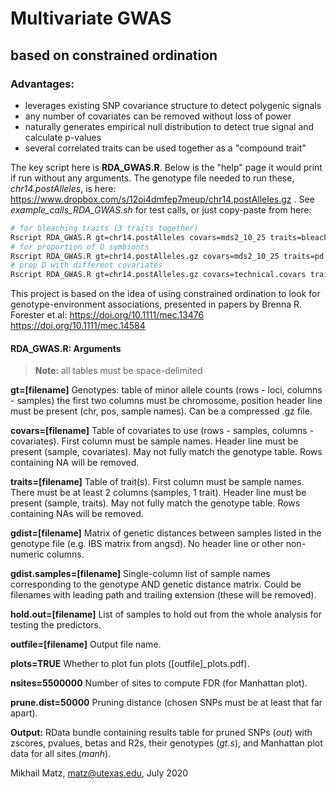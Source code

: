 # Multivariate GWAS 
## based on constrained ordination

### Advantages:
- leverages existing SNP covariance structure to detect polygenic signals
- any number of covariates can be removed without loss of power
- naturally generates empirical null distribution to detect true signal and calculate p-values
- several correlated traits can be used together as a "compound trait"

The key script here is **RDA_GWAS.R**. Below is the "help" page it would print if run without any arguments. The genotype file needed to run these, *chr14.postAlleles*, is here: https://www.dropbox.com/s/12oi4dmfep7meup/chr14.postAlleles.gz . See *example_calls_RDA_GWAS.sh* for test calls, or just copy-paste from here:
```bash
# for bleaching traits (3 traits together)
Rscript RDA_GWAS.R gt=chr14.postAlleles covars=mds2_10_25 traits=bleach.traits gdist.samples=bams.qc gdist=zz8.ibsMat hold.out=rep10_25 outfile=chr14.bl.mds2.rep10.RData
# for proportion of D symbionts
Rscript RDA_GWAS.R gt=chr14.postAlleles.gz covars=mds2_10_25 traits=pd.traits gdist.samples=bams.qc gdist=zz8.ibsMat hold.out=rep10_25 outfile=chr14.pd.mds2.rep10.RData
# prop D with different covariates
Rscript RDA_GWAS.R gt=chr14.postAlleles.gz covars=technical.covars traits=pd.traits gdist.samples=bams.qc gdist=zz8.ibsMat hold.out=rep10_25 outfile=chr14.pd.techcov.rep10.RData
```
This project is based on the idea of using constrained ordination to look for genotype-environment associations, presented in papers by Brenna R. Forester et al: 
https://doi.org/10.1111/mec.13476
https://doi.org/10.1111/mec.14584

#### RDA_GWAS.R: Arguments
> **Note:** all tables must be space-delimited

**gt=[filename]** Genotypes: table of minor allele counts (rows - loci, columns - samples) the first two columns must be chromosome, position header line must be present (chr, pos, sample names). Can be a compressed .gz file.

**covars=[filename]**  Table of covariates to use (rows - samples, columns - covariates). First column must be sample names. Header line must be present (sample, covariates). May not fully match the genotype table. Rows containing NA will be removed.

**traits=[filename]** Table of trait(s). First column must be sample names. There must be at least 2 columns (samples, 1 trait). Header line must be present (sample, traits). May not fully match the genotype table. Rows containing NAs will be removed.

**gdist=[filename]** Matrix of genetic distances between samples listed in the genotype file (e.g. IBS matrix from angsd). No header line or other non-numeric columns.

**gdist.samples=[filename]** Single-column list of sample names corresponding to the genotype AND genetic distance matrix. Could be filenames with leading path and trailing extension (these will be removed).

**hold.out=[filename]**  List of samples to hold out from the whole analysis for testing the predictors.

**outfile=[filename]**  Output file name.

**plots=TRUE** Whether to plot fun plots ([outfile]_plots.pdf).

**nsites=5500000** Number of sites to compute FDR (for Manhattan plot).

**prune.dist=50000** Pruning distance (chosen SNPs must be at least that far apart).

**Output:**   RData bundle containing results table for pruned SNPs (*out*) with zscores, pvalues, betas and R2s, their genotypes (*gt.s*), and Manhattan plot data for all sites (*manh*).

Mikhail Matz, matz@utexas.edu, July 2020

